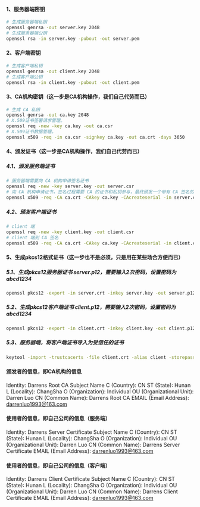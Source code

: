 #### 1、服务器端密钥
```sh
# 生成服务器端私钥
openssl genrsa -out server.key 2048
# 生成服务器端公钥
openssl rsa -in server.key -pubout -out server.pem
```
#### 2、客户端密钥
```sh
# 生成客户端私钥
openssl genrsa -out client.key 2048
# 生成客户端公钥
openssl rsa -in client.key -pubout -out client.pem
```
#### 3、CA机构密钥（这一步是CA机构操作，我们自己代劳而已）
```sh
# 生成 CA 私钥
openssl genrsa -out ca.key 2048
# X.509证书签署请求管理。
openssl req -new -key ca.key -out ca.csr
# X.509证书数据管理。
openssl x509 -req -in ca.csr -signkey ca.key -out ca.crt -days 3650
```
#### 4、颁发证书（这一步是CA机构操作，我们自己代劳而已）
##### 4.1、颁发服务端证书
```sh
# 服务器端需要向 CA 机构申请签名证书
openssl req -new -key server.key -out server.csr
# 向 CA 机构申请证书，签名过程需要 CA 的证书和私钥参与，最终颁发一个带有 CA 签名的证书
openssl x509 -req -CA ca.crt -CAkey ca.key -CAcreateserial -in server.csr -out server.crt -days 3650
```
##### 4.2、颁发客户端证书
```sh
# client 端
openssl req -new -key client.key -out client.csr
# client 端到 CA 签名
openssl x509 -req -CA ca.crt -CAkey ca.key -CAcreateserial -in client.csr -out client.crt -days 3650
```
#### 5、生成pkcs12格式证书（这一步也不是必须，只是用在某些场合方便而已）
##### 5.1、生成pkcs12服务器证书 server.p12，需要输入2次密码，设置密码为abcd1234
```sh
openssl pkcs12 -export -in server.crt -inkey server.key -out server.p12 -name server -CAfile ca.crt -caname ca
```
##### 5.2、生成pkcs12客户端证书 client.p12，需要输入2次密码，设置密码为abcd1234
```sh
openssl pkcs12 -export -in client.crt -inkey client.key -out client.p12 -name client -CAfile ca.crt -caname ca
```
##### 5.3、服务器端，将客户端证书导入为受信任的证书
```sh
keytool -import -trustcacerts -file client.crt -alias client -storepass abcd1234 -keystore client.jks
```
#### 颁发者的信息，即CA机构的信息
Identity: Darrens Root CA
Subject Name
C (Country):	CN
ST (State):	Hunan
L (Locality):	ChangSha
O (Organization):	Individual
OU (Organizational Unit):	Darren Luo
CN (Common Name):	Darrens Root CA
EMAIL (Email Address):	darrenluo1993@163.com
#### 使用者的信息，即自己公司的信息（服务端）
Identity: Darrens Server Certificate
Subject Name
C (Country):	CN
ST (State):	Hunan
L (Locality):	ChangSha
O (Organization):	Individual
OU (Organizational Unit):	Darren Luo
CN (Common Name):	Darrens Server Certificate
EMAIL (Email Address):	darrenluo1993@163.com
#### 使用者的信息，即自己公司的信息（客户端）
Identity: Darrens Client Certificate
Subject Name
C (Country):	CN
ST (State):	Hunan
L (Locality):	ChangSha
O (Organization):	Individual
OU (Organizational Unit):	Darren Luo
CN (Common Name):	Darrens Client Certificate
EMAIL (Email Address):	darrenluo1993@163.com